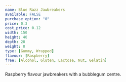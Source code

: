 ```yaml
---
name: Blue Razz Jawbreakers
available: FALSE
purchase_option: "0"
price: 0.3
cost_price: 0.12
width: 150
height: 40
depth: 20
weight: 0
type: [Gummy, Wrapped]
flavour: [Raspberry]
free: [Alcohol, Gluten, Lactose, Nut, Gelatin]
---
```

Raspberry flavour jawbreakers with a bubblegum centre.